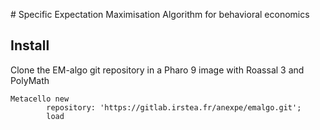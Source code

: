 # Specific Expectation Maximisation Algorithm for behavioral economics

## Install

Clone the EM-algo git repository in a Pharo 9 image with Roassal 3 and PolyMath

```Smalltalk
Metacello new
        repository: 'https://gitlab.irstea.fr/anexpe/emalgo.git';
        load
```
